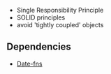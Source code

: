 * Single Responsibility Principle
* SOLID principles
* avoid 'tightly coupled' objects

## Dependencies

* [Date-fns](https://github.com/date-fns/date-fns)